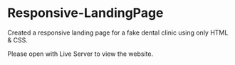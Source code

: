 # Responsive-LandingPage
Created a responsive landing page for a fake dental clinic using only HTML &amp; CSS.

Please open with Live Server to view the website.
